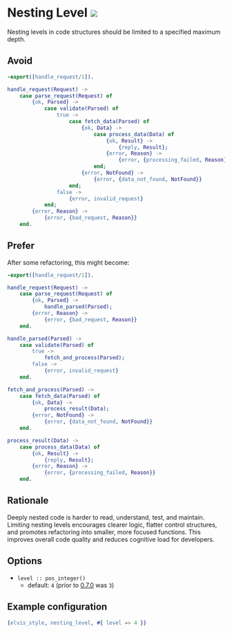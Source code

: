 # Nesting Level ![](https://img.shields.io/badge/BEAM-yes-orange)

Nesting levels in code structures should be limited to a specified maximum depth.

## Avoid

```erlang
-export([handle_request/1]).

handle_request(Request) ->
    case parse_request(Request) of
        {ok, Parsed} ->
            case validate(Parsed) of
                true ->
                    case fetch_data(Parsed) of
                        {ok, Data} ->
                            case process_data(Data) of
                                {ok, Result} ->
                                    {reply, Result};
                                {error, Reason} ->
                                    {error, {processing_failed, Reason}}
                            end;
                        {error, NotFound} ->
                            {error, {data_not_found, NotFound}}
                    end;
                false ->
                    {error, invalid_request}
            end;
        {error, Reason} ->
            {error, {bad_request, Reason}}
    end.
```

## Prefer

After some refactoring, this might become:

```erlang
-export([handle_request/1]).

handle_request(Request) ->
    case parse_request(Request) of
        {ok, Parsed} ->
            handle_parsed(Parsed);
        {error, Reason} ->
            {error, {bad_request, Reason}}
    end.

handle_parsed(Parsed) ->
    case validate(Parsed) of
        true ->
            fetch_and_process(Parsed);
        false ->
            {error, invalid_request}
    end.

fetch_and_process(Parsed) ->
    case fetch_data(Parsed) of
        {ok, Data} ->
            process_result(Data);
        {error, NotFound} ->
            {error, {data_not_found, NotFound}}
    end.

process_result(Data) ->
    case process_data(Data) of
        {ok, Result} ->
            {reply, Result};
        {error, Reason} ->
            {error, {processing_failed, Reason}}
    end.
```

## Rationale

Deeply nested code is harder to read, understand, test, and maintain. Limiting nesting levels
encourages clearer logic, flatter control structures, and promotes refactoring into smaller,
more focused functions. This improves overall code quality and reduces cognitive load for
developers.

## Options

- `level :: pos_integer()`
  - default: `4` (prior to [0.7.0](https://github.com/inaka/elvis_core/releases/tag/0.7.0) was `3`)

## Example configuration

```erlang
{elvis_style, nesting_level, #{ level => 4 }}
```
